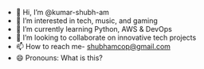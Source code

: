 - 👋 Hi, I’m @kumar-shubh-am
- 👀 I’m interested in tech, music, and gaming
- 🌱 I’m currently learning Python, AWS & DevOps
- 💞️ I’m looking to collaborate on innovative tech projects
- 📫 How to reach me- shubhamcop@gmail.com
- 😄 Pronouns: What is this?

<!---
kumar-shubh-am/kumar-shubh-am is a ✨ special ✨ repository because its `README.md` (this file) appears on your GitHub profile.
You can click the Preview link to take a look at your changes.
--->

